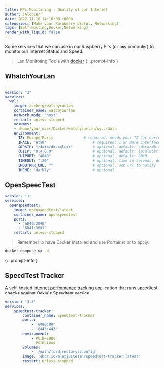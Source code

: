 ```yaml
---
title: RPi Monitoring - Quality of our Internet
author: JAlcocerT
date: 2022-11-10 14:10:00 +0800
categories: [Make your Raspberry Useful, Networking]
tags: [Self-Hosting,Docker,Networking]
render_with_liquid: false
---
```


Some services that we can use in our Raspberry Pi's (or any computer) to monitor our internet Status and Speed.

> Lan Monitoring Tools with [docker](https://github.com/JAlcocerT/Docker/tree/main/Security/Lan_Monitoring)
{: .prompt-info }


## WhatchYourLan

```yml
---
version: "3"
services:
  wyl:
    image: aceberg/watchyourlan
    container_name: watchyourlan	
    network_mode: "host"        
    restart: unless-stopped
    volumes:
    - /home/your_user/Docker/watchyourlan/wyl:/data
    environment:
      TZ: Europe/Paris              # required: needs your TZ for correct time
      IFACE: "eth0"                     # required: 1 or more interface, use the command 'ip link conf' and use the second entry
      DBPATH: "/data/db.sqlite"         # optional, default: /data/db.sqlite
      GUIIP: "0.0.0.0"                  # optional, default: localhost
      GUIPORT: "8840"                   # optional, default: 8840
      TIMEOUT: "120"                    # optional, time in seconds, default: 60
      SHOUTRRR_URL: ""                  # optional, set url to notify
      THEME: "darkly"                   # optional
```

## OpenSpeedTest

```yml
version: '3'
services:
  openspeedtest:
    image: openspeedtest/latest
    container_name: openspeedtest
    ports:
      - "6040:3000"
      - "6041:3001"
    restart: unless-stopped
```

>  Remember to have Docker installed and use Portainer or to apply:
```sh
docker-compose up -d
```
{: .prompt-info }

## SpeedTest Tracker

A self-hosted [internet performance tracking](https://github.com/alexjustesen/speedtest-tracker) application that runs speedtest checks against Ookla's Speedtest service.


```yml
version: '3.3'
services:
    speedtest-tracker:
        container_name: speedtest-tracker
        ports:
            - '8080:80'
            - '8443:443'
        environment:
            - PUID=1000
            - PGID=1000
        volumes:
            - '/path/to/directory:/config'
        image: 'ghcr.io/alexjustesen/speedtest-tracker:latest'
        restart: unless-stopped
```